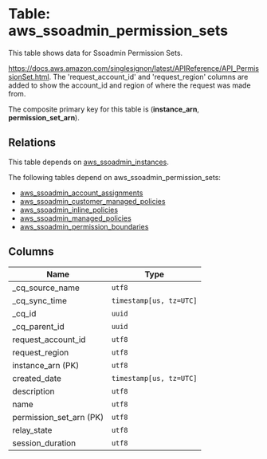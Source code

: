 # Table: aws_ssoadmin_permission_sets

This table shows data for Ssoadmin Permission Sets.

https://docs.aws.amazon.com/singlesignon/latest/APIReference/API_PermissionSet.html. 
The 'request_account_id' and 'request_region' columns are added to show the account_id and region of where the request was made from.

The composite primary key for this table is (**instance_arn**, **permission_set_arn**).

## Relations

This table depends on [aws_ssoadmin_instances](aws_ssoadmin_instances).

The following tables depend on aws_ssoadmin_permission_sets:
  - [aws_ssoadmin_account_assignments](aws_ssoadmin_account_assignments)
  - [aws_ssoadmin_customer_managed_policies](aws_ssoadmin_customer_managed_policies)
  - [aws_ssoadmin_inline_policies](aws_ssoadmin_inline_policies)
  - [aws_ssoadmin_managed_policies](aws_ssoadmin_managed_policies)
  - [aws_ssoadmin_permission_boundaries](aws_ssoadmin_permission_boundaries)

## Columns

| Name          | Type          |
| ------------- | ------------- |
|_cq_source_name|`utf8`|
|_cq_sync_time|`timestamp[us, tz=UTC]`|
|_cq_id|`uuid`|
|_cq_parent_id|`uuid`|
|request_account_id|`utf8`|
|request_region|`utf8`|
|instance_arn (PK)|`utf8`|
|created_date|`timestamp[us, tz=UTC]`|
|description|`utf8`|
|name|`utf8`|
|permission_set_arn (PK)|`utf8`|
|relay_state|`utf8`|
|session_duration|`utf8`|
